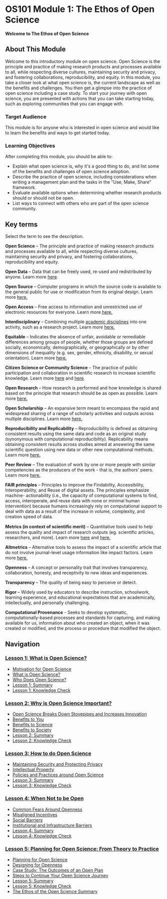 # OS101 Module 1: The Ethos of Open Science

**Welcome to The Ethos of Open Science**

## About This Module

Welcome to this introductory module on open science. Open Science is the principle and practice of making research products and processes available to all, while respecting diverse cultures, maintaining security and privacy, and fostering collaborations, reproducibility, and equity. In this module, you take a closer look at what open science is, the current landscape as well as the benefits and challenges. You then get a glimpse into the practice of open science including a case study. To start your journey with open science, you are presented with actions that you can take starting today, such as exploring communities that you can engage with.

### Target Audience

This module is for anyone who is interested in open science and would like to learn the benefits and ways to get started today.

### Learning Objectives

After completing this module, you should be able to:

- Explain what open science is, why it's a good thing to do, and list some of the benefits and challenges of open science adoption.
- Describe the practice of open science, including considerations when writing a management plan and the tasks in the "Use, Make, Share" framework.
- Evaluate available options when determining whether research products should or should not be open.
- List ways to connect with others who are part of the open science community.

## Key terms

Select the term to see the description.

**Open Science** – The principle and practice of making research products and processes available to all, while respecting diverse cultures, maintaining security and privacy, and fostering collaborations, reproducibility and equity.

**Open Data** – Data that can be freely used, re-used and redistributed by anyone. Learn more [here](https://opendatahandbook.org/guide/en/what-is-open-data/).

**Open Source** – Computer programs in which the source code is available to the general public for use or modification from its original design. Learn more [here.](https://en.wikipedia.org/wiki/Open_source)

**Open Access** – Free access to information and unrestricted use of electronic resources for everyone. Learn more [here.](https://en.unesco.org/open-access/what-open-access)

**Interdisciplinary** – Combining multiple [academic disciplines](https://en.wikipedia.org/wiki/Academic_discipline) into one activity, such as a research project. Learn more [here.](https://en.wikipedia.org/wiki/Interdisciplinarity)

**Equitable** – Indicates the absence of unfair, avoidable or remediable differences among groups of people, whether those groups are defined socially, economically, demographically, or geographically or by other dimensions of inequality (e.g. sex, gender, ethnicity, disability, or sexual orientation). Learn more [here.](https://www.who.int/health-topics/health-equity)

**Citizen Science or Community Science** – The practice of public participation and collaboration in scientific research to increase scientific knowledge. Learn more [here](https://science.nasa.gov/citizen-science/) and [here](https://education.nationalgeographic.org/resource/citizen-science-collection/).

**Open Research** – How research is performed and how knowledge is shared based on the principle that research should be as open as possible. Learn more [here.](https://www.ukri.org/what-we-do/supporting-healthy-research-and-innovation-culture/open-research/)

**Open Scholarship** – An expansive term meant to encompass the rapid and widespread sharing of a range of scholarly activities and outputs across multiple disciplines. Learn more [here.](https://www.heliosopen.org/about)

**Reproducibility and Replicability** – Reproducibility is defined as obtaining consistent results using the same data and code as an original study (synonymous with computational reproducibility). Replicability means obtaining consistent results across studies aimed at answering the same scientific question using new data or other new computational methods. Learn more [here.](https://www.nationalacademies.org/news/2019/09/reproducibility-and-replicability-in-research)

**Peer Review** – The evaluation of work by one or more people with similar competencies as the producers of the work - that is, the authors' peers. Learn more [here.](https://en.wikipedia.org/wiki/Peer_review)

**FAIR principles** – Principles to improve the Findability, Accessibility, Interoperability, and Reuse of digital assets. The principles emphasize machine- actionability (i.e., the capacity of computational systems to find, access, interoperate, and reuse data with none or minimal human intervention) because humans increasingly rely on computational support to deal with data as a result of the increase in volume, complexity, and creation speed of data.

**Metrics (in context of scientiﬁc merit)** – Quantitative tools used to help assess the quality and impact of research outputs (eg. scientific articles, researchers, and more). Learn more [here](https://www.ncbi.nlm.nih.gov/pmc/articles/PMC8397294/) and [here.](https://editorresources.taylorandfrancis.com/understanding-research-metrics/)

**Altmetrics** – Alternative tools to assess the impact of a scientific article that do not involve journal-level usage information like impact factors.
Learn more [here.](https://www.ncbi.nlm.nih.gov/pmc/articles/PMC3792863/)

**Openness** – A concept or personality trait that involves transparency, collaboration, honesty, and receptivity to new ideas and experiences.

**Transparency** – The quality of being easy to perceive or detect.

**Rigor** – Widely used by educators to describe instruction, schoolwork, learning experience, and educational expectations that are academically, intellectually, and personally challenging.

**Computational Provenance** - Seeks to develop systematic, computationally-based processes and standards for capturing, and making available for us, information about who created an object, when it was created or modified, and the process or procedure that modified the object.

## Navigation

### [Lesson 1: What is Open Science?](./Lesson_1)

* [Motivation for Open Science](./Lesson_1#motivation-for-open-science)
* [What is Open Science?](./Lesson_1#what-is-open-science)
* [Who Does Open Science?](./Lesson_1#who-does-open-science)
* [Lesson 1: Summary](./Lesson_1#lesson-1-summary)
* [Lesson 1: Knowledge Check](./Lesson_1#lesson-1-knowledge-check)

### [Lesson 2: Why is Open Science Important?](./Lesson_2)

* [Open Science Breaks Down Stovepipes and Increases Innovation](./Lesson_2#open-science-breaks-down-stovepipes-and-increases-innovation)
* [Benefits to You](./Lesson_2#benefits-to-you)
* [Benefits to Science](./Lesson_2#benefits-to-science)
* [Benefits to Society](./Lesson_2#benefits-to-society)
* [Lesson 2: Summary](./Lesson_2#lesson-2-summary)
* [Lesson 2: Knowledge Check](./Lesson_2#lesson-2-knowledge-check)

### [Lesson 3: How to do Open Science](./Lesson_3)

* [Maintaining Security and Protecting Privacy](./Lesson_3#maintaining-security-and-protecting-privacy)
* [Intellectual Property](./Lesson_3#intellectual-property)
* [Policies and Practices around Open Science](./Lesson_3#policies-and-practices-around-open-science)
* [Lesson 3: Summary](./Lesson_3#lesson-3-summary)
* [Lesson 3: Knowledge Check](./Lesson_3#lesson-3-knowledge-check)

### [Lesson 4: When Not to be Open](./Lesson_4)

* [Common Fears Around Openness](./Lesson_4#common-fears-around-openness)
* [Misaligned Incentives](./Lesson_4#misaligned-incentives)
* [Social Barriers](./Lesson_4#social-barriers)
* [Institutional and Infrastructure Barriers](./Lesson_4#institutional-and-infrastructure-barriers)
* [Lesson 4: Summary](./Lesson_4#lesson-4-summary)
* [Lesson 4: Knowledge Check](./Lesson_4#lesson-4-knowledge-check)

### [Lesson 5: Planning for Open Science: From Theory to Practice](./Lesson_5)

* [Planning for Open Science](./Lesson_5#planning-for-open-science)
* [Designing for Openness](./Lesson_5#designing-for-openness)
* [Case Study: The Outcomes of an Open Plan](./Lesson_5#case-study-the-outcomes-of-an-open-plan)
* [Steps to Continue Your Open Science Journey](./Lesson_5#steps-to-continue-your-open-science-journey)
* [Lesson 5: Summary](./Lesson_5#lesson-5-summary)
* [Lesson 5: Knowledge Check](./Lesson_5#lesson-5-knowledge-check)
* [The Ethos of the Open Science Summary](./Lesson_5#the-ethos-of-the-open-science-summary)
